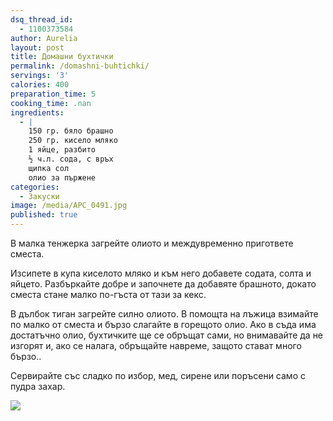 ```yaml
---
dsq_thread_id:
  - 1100373584
author: Aurelia
layout: post
title: Домашни бухтички
permalink: /domashni-buhtichki/
servings: '3'
calories: 400
preparation_time: 5
cooking_time: .nan
ingredients:
  - |
    150 гр. бяло брашно
    250 гр. кисело мляко
    1 яйце, разбито
    ½ ч.л. сода, с връх
    щипка сол
    олио за пържене
categories:
  - Закуски
image: /media/APC_0491.jpg
published: true
---
```

В малка тенжерка загрейте олиото и междувременно пригответе сместа.

Изсипете в купа киселото мляко и към него добавете содата, солта и яйцето. Разбъркайте добре и започнете да добавяте брашното, докато сместа стане малко по-гъста от тази за кекс.
  
В дълбок тиган загрейте силно олиото. В помощта на лъжица взимайте по малко от сместа и бързо слагайте в горещото олио. Ако в съда има достатъчно олио, бухтичките ще се обръщат сами, но внимавайте да не изгорят и, ако се налага, обръщайте навреме, защото стават много бързо..
  
Сервирайте със сладко по избор, мед, сирене или поръсени само с пудра захар.

![]({{site.baseurl}}/media/APC_0484.jpg)